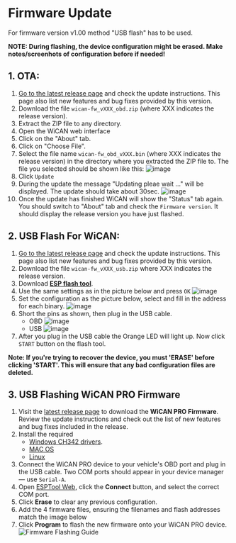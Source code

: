 # Firmware Update

For firmware version v1.00 method "USB flash" has to be used.

**NOTE: During flashing, the device configuration might be erased. Make notes/screenhots of configuration before if needed!**

## 1. OTA:
1. [Go to the latest release page](https://github.com/meatpiHQ/wican-fw/releases) and check the update instructions. This page also list new features and bug fixes provided by this version.
1. Download the file `wican-fw_vXXX_obd.zip` (where XXX indicates the release version).
1. Extract the ZIP file to any directory.
1. Open the WiCAN web interface
1. Click on the "About" tab.
1. Click on "Choose File".
1. Select the file name `wican-fw_obd_vXXX.bin` (where XXX indicates the release version) in the directory where you extracted the ZIP file to. The file you selected should be shown like this: ![image](/config/firmware/firmware_selected.png)
1. Click `Update`
1. During the update the message "Updating pleae wait ..." will be displayed. The update should take about 30sec. ![image](/config/firmware/firmware_updating.png)
1. Once the update has finished WiCAN will show the "Status" tab again. You should switch to "About" tab and check the `Firmware version`. It should display the release version you have just flashed.

## 2. USB Flash For WiCAN:
1. [Go to the latest release page](https://github.com/meatpiHQ/wican-fw/releases/latest) and check the update instructions. This page also list new features and bug fixes provided by this version.
1. Download the file `wican-fw_vXXX_usb.zip` where XXX indicates the release version.
1. Download [**ESP flash tool**](https://www.espressif.com/en/support/download/other-tools).
1. Use the same settings as in the picture below and press `OK` ![image](/config/firmware/flash-select.png)
1. Set the configuration as the picture below, select and fill in the address for each binary. ![image](/config/firmware/flash-config.png)
1. Short the pins as shown, then plug in the USB cable.
    - OBD ![image](/config/firmware/obd.png)
    - USB ![image](/config/firmware/usb.png)
1. After you plug in the USB cable the Orange LED will light up. Now click `START` button on the flash tool.
   
**Note: If you're trying to recover the device, you must 'ERASE' before clicking 'START'. This will ensure that any bad configuration files are deleted.**

## 3. USB Flashing WiCAN PRO Firmware
1. Visit the [latest release page](https://github.com/meatpiHQ/wican-fw/releases/latest) to download the **WiCAN PRO Firmware**. Review the update instructions and check out the list of new features and bug fixes included in the release.  
2. Install the required
   - [Windows CH342 drivers](https://www.wch-ic.com/downloads/CH343SER_EXE.html).
   - [MAC OS](https://github.com/WCHSoftGroup/ch34xser_macos)
   - [Linux](https://github.com/WCHSoftGroup/ch343ser_linux)
4. Connect the WiCAN PRO device to your vehicle's OBD port and plug in the USB cable. Two COM ports should appear in your device manager — use `Serial-A`.  
5. Open [ESPTool Web](https://espressif.github.io/esptool-js/), click the **Connect** button, and select the correct COM port.  
6. Click **Erase** to clear any previous configuration.  
7. Add the 4 firmware files, ensuring the filenames and flash addresses match the image below
8. Click **Program** to flash the new firmware onto your WiCAN PRO device.  
    ![Firmware Flashing Guide](/config/firmware/esptool-web-wican-pro.png)  



